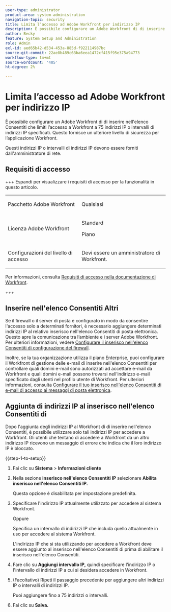 ```yaml
---
user-type: administrator
product-area: system-administration
navigation-topic: security
title: Limita l’accesso ad Adobe Workfront per indirizzo IP
description: È possibile configurare un Adobe Workfront di di inserire nell'elenco Consentiti che limiti l’accesso a Workfront a 75 indirizzi IP o intervalli di indirizzi IP specificati. Questo fornisce un ulteriore livello di sicurezza per l’applicazione Workfront.
author: Becky
feature: System Setup and Administration
role: Admin
exl-id: aed65b42-d534-453a-885d-f922114987bc
source-git-commit: 22ae8b489c63ba6eea1472cf415f95e375a94773
workflow-type: tm+mt
source-wordcount: '405'
ht-degree: 2%

---
```


# Limita l’accesso ad Adobe Workfront per indirizzo IP

<!--
>[!IMPORTANT]
>
>This functionality is not currently available to organizations that have been onboarded to the Adobe Admin Console. It will be available in the Adobe Admin Console in a future release. -->

È possibile configurare un Adobe Workfront di di inserire nell&#39;elenco Consentiti che limiti l’accesso a Workfront a 75 indirizzi IP o intervalli di indirizzi IP specificati. Questo fornisce un ulteriore livello di sicurezza per l’applicazione Workfront.

Questi indirizzi IP o intervalli di indirizzi IP devono essere forniti dall&#39;amministratore di rete.

## Requisiti di accesso

+++ Espandi per visualizzare i requisiti di accesso per la funzionalità in questo articolo.

<table style="table-layout:auto"> 
 <col> 
 <col> 
 <tbody> 
  <tr> 
   <td role="rowheader">Pacchetto Adobe Workfront</td> 
   <td><p>Qualsiasi</p></td> 
  </tr> 
  <tr> 
   <td role="rowheader">Licenza Adobe Workfront</td> 
   <td><p>Standard</p><p>Piano</p></td> 
  </tr> 
  <tr> 
   <td role="rowheader">Configurazioni del livello di accesso</td> 
   <td> <p>Devi essere un amministratore di Workfront.</p> </p> </td> 
  </tr> 
 </tbody> 
</table>

Per informazioni, consulta [Requisiti di accesso nella documentazione di Workfront](/help/quicksilver/administration-and-setup/add-users/access-levels-and-object-permissions/access-level-requirements-in-documentation.md).

+++

## Inserire nell&#39;elenco Consentiti Altri

Se il firewall o il server di posta è configurato in modo da consentire l&#39;accesso solo a determinati fornitori, è necessario aggiungere determinati indirizzi IP al relativo inserisco nell&#39;elenco Consentiti di posta elettronica. Questo apre la comunicazione tra l’ambiente e i server Adobe Workfront. Per ulteriori informazioni, vedere [Configurare il inserisco nell&#39;elenco Consentiti di configurazione del firewall](../../../administration-and-setup/get-started-wf-administration/configure-your-firewall.md).

Inoltre, se la tua organizzazione utilizza il piano Enterprise, puoi configurare il Workfront di gestione delle e-mail di inserire nell&#39;elenco Consentiti per controllare quali domini e-mail sono autorizzati ad accettare e-mail da Workfront e quali domini e-mail possono trovarsi nell’indirizzo e-mail specificato dagli utenti nel profilo utente di Workfront. Per ulteriori informazioni, consulta [Configurare il tuo inserisco nell&#39;elenco Consentiti di e-mail di accesso ai messaggi di posta elettronica](../../../administration-and-setup/get-started-wf-administration/configure-your-email-allowlist.md).

## Aggiunta di indirizzi IP al inserisco nell&#39;elenco Consentiti di

Dopo l&#39;aggiunta degli indirizzi IP al Workfront di di inserire nell&#39;elenco Consentiti, è possibile utilizzare solo tali indirizzi IP per accedere a Workfront. Gli utenti che tentano di accedere a Workfront da un altro indirizzo IP ricevono un messaggio di errore che indica che il loro indirizzo IP è bloccato.

{{step-1-to-setup}}

1. Fai clic su **Sistema** > **Informazioni cliente**

1. Nella sezione **inserisco nell&#39;elenco Consentiti IP** selezionare **Abilita inserisco nell&#39;elenco Consentiti IP.**

   Questa opzione è disabilitata per impostazione predefinita.

1. Specificare l&#39;indirizzo IP attualmente utilizzato per accedere al sistema Workfront.

   Oppure

   Specifica un intervallo di indirizzi IP che includa quello attualmente in uso per accedere al sistema Workfront.

   L&#39;indirizzo IP che si sta utilizzando per accedere a Workfront deve essere aggiunto al inserisco nell&#39;elenco Consentiti di prima di abilitare il inserisco nell&#39;elenco Consentiti.

1. Fare clic su **Aggiungi intervallo IP,** quindi specificare l&#39;indirizzo IP o l&#39;intervallo di indirizzi IP a cui si desidera accedere in Workfront.
1. (Facoltativo) Ripeti il passaggio precedente per aggiungere altri indirizzi IP o intervalli di indirizzi IP.

   Puoi aggiungere fino a 75 indirizzi o intervalli.

1. Fai clic su **Salva.**
